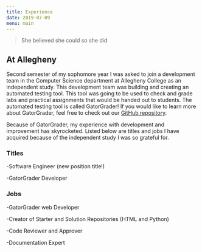 ```yaml
---
title: Experience
date: 2019-07-09
menu: main
---
```

> She believed she could so she did

## At Allegheny

Second semester of my sophomore year I was asked to join a development team in the
Computer Science department at Allegheny College as an independent study. This development
team was building and creating an automated testing tool. This tool was going to be used
to check and grade labs and practical assignments that would be handed out to
students. The automated testing tool is called GatorGrader! If you would like
to learn more about GatorGrader, feel free to check out our [GitHub repository](https://github.com/GatorEducator/gatorgrader).

Because of GatorGrader, my experience with development and improvement has skyrocketed.
Listed below are titles and jobs I have acquired because of the independent study
I was so grateful for.

### Titles
-Software Engineer (new position title!)

-GatorGrader Developer

### Jobs
-GatorGrader web Developer

-Creator of Starter and Solution Repositories (HTML and Python)

-Code Reviewer and Approver

-Documentation Expert

